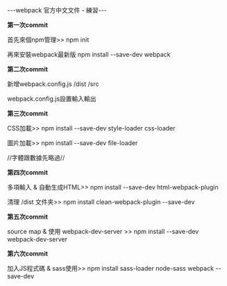 ---webpack 官方中文文件 - 練習---

**第一次commit**

首先來個npm管理>>
npm init

再來安裝webpack最新版
npm install --save-dev webpack

**第二次commit**

新增webpack.config.js /dist /src

webpack.config.js設置輸入輸出

**第三次commit**

CSS加載>>
npm install --save-dev style-loader css-loader

圖片加載>>
npm install --save-dev file-loader

//字體跟數據先略過//

**第四次commit**

多項輸入 & 自動生成HTML>>
npm install --save-dev html-webpack-plugin

清理 /dist 文件夹>>
npm install clean-webpack-plugin --save-dev

**第五次commit**

source map & 使用 webpack-dev-server >>
npm install --save-dev webpack-dev-server

**第六次commit**

加入JS程式碼 & sass使用>>
npm install sass-loader node-sass webpack --save-dev

